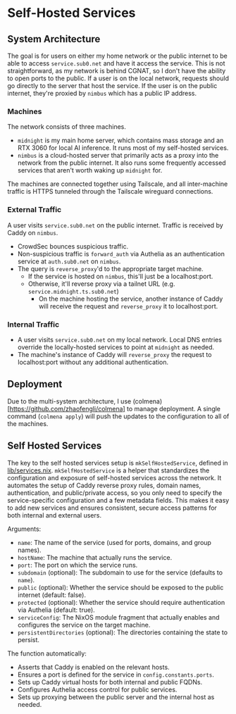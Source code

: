 # Self-Hosted Services

## System Architecture

The goal is for users on either my home network or the public internet to be able to access `service.sub0.net` and have it access the service. This is not straightforward, as my network is behind CGNAT, so I don't have the ability to open ports to the public. If a user is on the local network, requests should go directly to the server that host the service. If the user is on the public internet, they're proxied by `nimbus` which has a public IP address.

### Machines
The network consists of three machines.

- `midnight` is my main home server, which contains mass storage and an RTX 3060 for local AI inference. It runs most of my self-hosted services.
- `nimbus` is a cloud-hosted server that primarily acts as a proxy into the network from the public internet. It also runs some frequently accessed services that aren't worth waking up `midnight` for.

The machines are connected together using Tailscale, and all inter-machine traffic is HTTPS tunneled through the Tailscale wireguard connections.

### External Traffic
A user visits `service.sub0.net` on the public internet. Traffic is received by Caddy on `nimbus`.
- CrowdSec bounces suspicious traffic.
- Non-suspicious traffic is `forward_auth` via Authelia as an authentication service at `auth.sub0.net` on `nimbus`.
- The query is `reverse_proxy`'d to the appropriate target machine.
    - If the service is hosted on `nimbus`, this'll just be a localhost:port.
    - Otherwise, it'll reverse proxy via a tailnet URL (e.g. `service.midnight.ts.sub0.net`)
        - On the machine hosting the service, another instance of Caddy will receive the request and `reverse_proxy` it to localhost:port.

### Internal Traffic
- A user visits `service.sub0.net` on my local network. Local DNS entries override the locally-hosted services to point at `midnight` as needed.
- The machine's instance of Caddy will `reverse_proxy` the request to localhost:port without any additional authentication.

## Deployment
Due to the multi-system architecture, I use (colmena)[https://github.com/zhaofengli/colmena] to manage deployment. A single command (`colmena apply`) will push the updates to the configuration to all of the machines.

## Self Hosted Services
The key to the self hosted services setup is `mkSelfHostedService`, defined in [lib/services.nix](./lib/services.nix). `mkSelfHostedService` is a helper that standardizes the configuration and exposure of self-hosted services across the network. It automates the setup of Caddy reverse proxy rules, domain names, authentication, and public/private access, so you only need to specify the service-specific configuration and a few metadata fields. This makes it easy to add new services and ensures consistent, secure access patterns for both internal and external users.

Arguments:
- `name`: The name of the service (used for ports, domains, and group names).
- `hostName`: The machine that actually runs the service.
- `port`: The port on which the service runs.
- `subdomain` (optional): The subdomain to use for the service (defaults to `name`).
- `public` (optional): Whether the service should be exposed to the public internet (default: false).
- `protected` (optional): Whether the service should require authentication via Authelia (default: true).
- `serviceConfig`: The NixOS module fragment that actually enables and configures the service on the target machine.
- `persistentDirectories` (optional): The directories containing the state to persist.

The function automatically:
- Asserts that Caddy is enabled on the relevant hosts.
- Ensures a port is defined for the service in `config.constants.ports`.
- Sets up Caddy virtual hosts for both internal and public FQDNs.
- Configures Authelia access control for public services.
- Sets up proxying between the public server and the internal host as needed.
